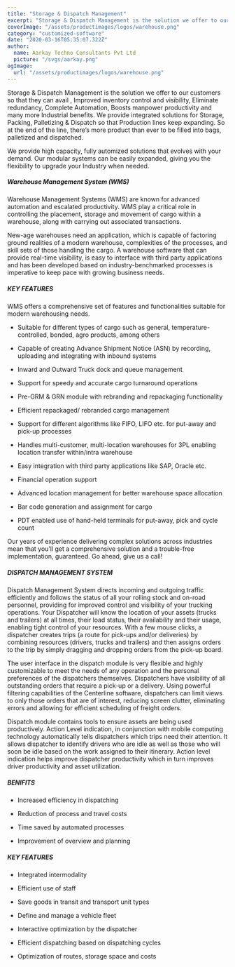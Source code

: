 ```yaml
---
title: "Storage & Dispatch Management"
excerpt: "Storage & Dispatch Management is the solution we offer to our customers so that they can avail , Improved inventory control and visibility, Eliminate redundancy, Complete Automation, Boosts manpower productivity and many more Industrial benefits"
coverImage: "/assets/productimages/logos/warehouse.png"
category: "customized-software"
date: "2020-03-16T05:35:07.322Z"
author:
  name: Aarkay Techno Consultants Pvt Ltd
  picture: "/svgs/aarkay.png"
ogImage:
  url: "/assets/productimages/logos/warehouse.png"
---
```


Storage & Dispatch Management is the solution we offer to our customers so that they can avail , Improved inventory control and visibility, Eliminate redundancy, Complete Automation, Boosts manpower productivity and many more Industrial benefits. We provide integrated solutions for Storage, Packing, Palletizing & Dispatch so that Production lines keep expanding. So at the end of the line, there’s more product than ever to be filled into bags, palletized and dispatched.

We provide high capacity, fully automized solutions that evolves with your demand. Our modular systems can be easily expanded, giving you the flexibility to upgrade your Industry when needed.

##### Warehouse Management System (WMS)

Warehouse Management Systems (WMS) are known for advanced automation and escalated productivity. WMS play a critical role in controlling the placement, storage and movement of cargo within a warehouse, along with carrying out associated transactions.

New-age warehouses need an application, which is capable of factoring ground realities of a modern warehouse, complexities of the processes, and skill sets of those handling the cargo. A warehouse software that can provide real-time visibility, is easy to interface with third party applications and has been developed based on industry-benchmarked processes is imperative to keep pace with growing business needs.

##### KEY FEATURES

WMS offers a comprehensive set of features and functionalities suitable for modern warehousing needs.

- Suitable for different types of cargo such as general, temperature-controlled, bonded, agro products, among others

- Capable of creating Advance Shipment Notice (ASN) by recording, uploading and integrating with inbound systems

- Inward and Outward Truck dock and queue management

- Support for speedy and accurate cargo turnaround operations

- Pre-GRM & GRN module with rebranding and repackaging functionality

- Efficient repackaged/ rebranded cargo management

- Support for different algorithms like FIFO, LIFO etc. for put-away and pick-up processes

- Handles multi-customer, multi-location warehouses for 3PL enabling location transfer within/intra warehouse

- Easy integration with third party applications like SAP, Oracle etc.

- Financial operation support

- Advanced location management for better warehouse space allocation

- Bar code generation and assignment for cargo

- PDT enabled use of hand-held terminals for put-away, pick and cycle count

Our years of experience delivering complex solutions across industries mean that you’ll get a comprehensive solution and a trouble-free implementation, guaranteed. Go ahead, give us a call!

##### DISPATCH MANAGEMENT SYSTEM

Dispatch Management System directs incoming and outgoing traffic efficiently and follows the status of all your rolling stock and on-road personnel, providing for improved control and visibility of your trucking operations. Your Dispatcher will know the location of your assets (trucks and trailers) at all times, their load status, their availability and their usage, enabling tight control of your resources. With a few mouse clicks, a dispatcher creates trips (a route for pick-ups and/or deliveries) by combining resources (drivers, trucks and trailers) and then assigns orders to the trip by simply dragging and dropping orders from the pick-up board.

The user interface in the dispatch module is very flexible and highly customizable to meet the needs of any operation and the personal preferences of the dispatchers themselves. Dispatchers have visibility of all outstanding orders that require a pick-up or a delivery. Using powerful filtering capabilities of the Centerline software, dispatchers can limit views to only those orders that are of interest, reducing screen clutter, eliminating errors and allowing for efficient scheduling of freight orders.

Dispatch module contains tools to ensure assets are being used productively. Action Level indication, in conjunction with mobile computing technology automatically tells dispatchers which trips need their attention. It allows dispatcher to identify drivers who are idle as well as those who will soon be idle based on the work assigned to their itinerary. Action level indication helps improve dispatcher productivity which in turn improves driver productivity and asset utilization.

##### BENIFITS

- Increased efficiency in dispatching

- Reduction of process and travel costs

- Time saved by automated processes

- Improvement of overview and planning

##### KEY FEATURES

- Integrated intermodality

- Efficient use of staff

- Save goods in transit and transport unit types

- Define and manage a vehicle fleet

- Interactive optimization by the dispatcher

- Efficient dispatching based on dispatching cycles

- Optimization of routes, storage space and costs
